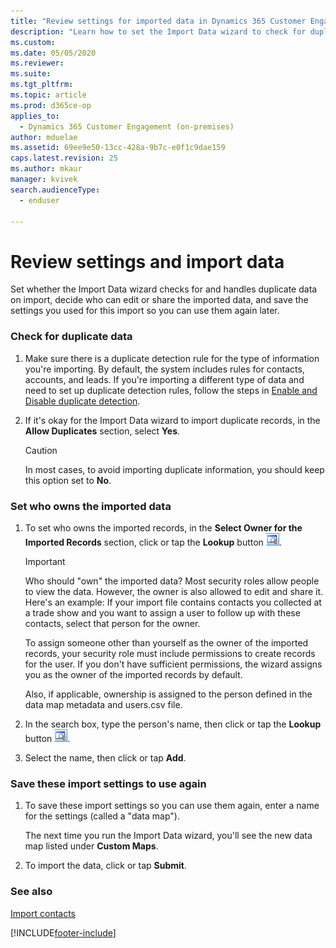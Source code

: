 ```yaml
---
title: "Review settings for imported data in Dynamics 365 Customer Engagement (on-premises)"
description: "Learn how to set the Import Data wizard to check for duplicate data, decide who owns the imported data, and save the import settings to use again later."
ms.custom: 
ms.date: 05/05/2020
ms.reviewer: 
ms.suite: 
ms.tgt_pltfrm: 
ms.topic: article
ms.prod: d365ce-op
applies_to: 
  - Dynamics 365 Customer Engagement (on-premises)
author: mduelae
ms.assetid: 69ee9e50-13cc-428a-9b7c-e0f1c9dae159
caps.latest.revision: 25
ms.author: mkaur
manager: kvivek
search.audienceType: 
  - enduser

---
```

# Review settings and import data

Set whether the Import Data wizard checks for and handles duplicate data on import, decide who can edit or share the imported data, and save the settings you used for this import so you can use them again later.  
  
### Check for duplicate data  
  
1.  Make sure there is a duplicate detection rule for the type of information you're importing. By default, the system includes rules for contacts, accounts, and leads. If you're importing a different type of data and need to set up duplicate detection rules, follow the steps in [Enable and Disable duplicate detection](/powerapps/developer/common-data-service/enable-disable-duplicate-detection).  
  
2.  If it's okay for the Import Data wizard to import duplicate records, in the **Allow Duplicates** section, select **Yes**.  
  
    > [!CAUTION]
    >  In most cases, to avoid importing duplicate information, you should keep this option set to **No**.  
  
### Set who owns the imported data  
  
1.  To set who owns the imported records, in the **Select Owner for the Imported Records** section, click or tap the **Lookup** button ![Lookup button.](../basics/media/lookup-button-4.gif "Lookup button").  
  
    > [!IMPORTANT]
    >  Who should "own" the imported data? Most security roles allow people to view the data. However, the owner is also allowed to edit and share it. Here's an example: If your import file contains contacts you collected at a trade show and you want to assign a user to follow up with these contacts, select that person for the owner.  
    >   
    >  To assign someone other than yourself as the owner of the imported records, your security role must include permissions to create records for the user. If you don't have sufficient permissions, the wizard assigns you as the owner of the imported records by default.  
    >   
    >  Also, if applicable, ownership is assigned to the person defined in the data map metadata and users.csv file.  
  
2.  In the search box, type the person's name, then click or tap the **Lookup** button ![Lookup button.](../basics/media/lookup-button-4.gif "Lookup button").  
  
3.  Select the name, then click or tap **Add**.  
  
### Save these import settings to use again  
  
1.  To save these import settings so you can use them again, enter a name for the settings (called a "data map").  
  
     The next time you run the Import Data wizard, you'll see the new data map listed under **Custom Maps**.  
  
2.  To import the data, click or tap **Submit**.  
  
### See also  
 [Import contacts](../basics/import-contacts.md)   



[!INCLUDE[footer-include](../../../includes/footer-banner.md)]
